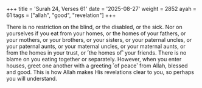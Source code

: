 +++
title = 'Surah 24, Verses 61'
date = '2025-08-27'
weight = 2852
ayah = 61
tags = ["allah", "good", "revelation"]
+++

There is no restriction on the blind, or the disabled, or the sick. Nor on yourselves if you eat from your homes, or the homes of your fathers, or your mothers, or your brothers, or your sisters, or your paternal uncles, or your paternal aunts, or your maternal uncles, or your maternal aunts, or from the homes in your trust, or ˹the homes of˺ your friends. There is no blame on you eating together or separately. However, when you enter houses, greet one another with a greeting ˹of peace˺ from Allah, blessed and good. This is how Allah makes His revelations clear to you, so perhaps you will understand.